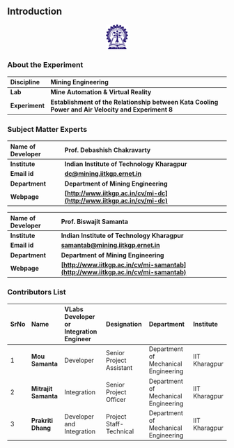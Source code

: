 

## Introduction

<div align="center">
<img src="experiment/images/iitkgp.png" width="10%">
</div>

### About the Experiment
<b>Discipline | <b> Mining Engineering  
:--|:--|
<b> Lab | <b> **Mine Automation & Virtual Reality**
<b> Experiment|     <b> **Establishment of the Relationship between Kata Cooling Power and Air Velocity and Experiment 8**



### Subject Matter Experts 

<!--Fill a brief description of this experiment here-->

<b>Name of Developer | <b> **Prof. Debashish Chakravarty**
:--|:--|
<b> Institute | <b>  **Indian Institute of Technology Kharagpur**
<b> Email id|     <b>  **dc@mining.iitkgp.ernet.in**
<b> Department |  **Department of Mining Engineering**
<b>Webpage| <b> [http://www.iitkgp.ac.in/cv/mi-dc](http://www.iitkgp.ac.in/cv/mi-dc)

<b>Name of Developer | <b> **Prof. Biswajit Samanta**
:--|:--|
<b> Institute | <b>  **Indian Institute of Technology Kharagpur**
<b> Email id|     <b>  **samantab@mining.iitkgp.ernet.in**
<b> Department |  **Department of Mining Engineering**
<b>Webpage| <b> [http://www.iitkgp.ac.in/cv/mi-samantab](http://www.iitkgp.ac.in/cv/mi-samantab)

### Contributors List

SrNo | Name | VLabs Developer or Integration Engineer | Designation | Department| Institute
:--|:--|:--|:--|:--|:--|
1 | **Mou Samanta** | Developer | Senior Project Assistant | Department of Mechanical Engineering | IIT Kharagpur | 
2 | **Mitrajit Samanta** | Integration | Senior Project Officer | Department of Mechanical Engineering | IIT Kharagpur | 
3 | **Prakriti Dhang** | Developer and Integration | Project Staff- Technical | Department of Mechanical Engineering |IIT Kharagpur | 




